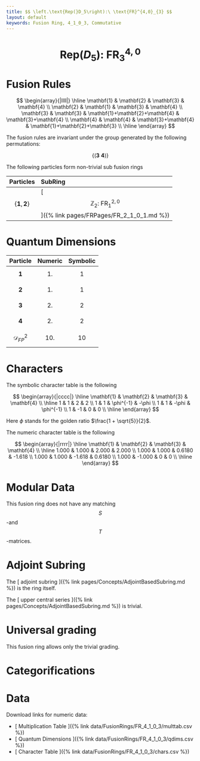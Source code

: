 ```yaml
---
title: $$ \left.\text{Rep(}D_5\right):\ \text{FR}^{4,0}_{3} $$
layout: default
keywords: Fusion Ring, 4_1_0_3, Commutative
---
```

# $$ \left.\text{Rep(}D_5\right):\ \text{FR}^{4,0}_{3} $$


# Fusion Rules

$$
\begin{array}{|llll|}
\hline
 \mathbf{1} & \mathbf{2} & \mathbf{3} & \mathbf{4} \\
 \mathbf{2} & \mathbf{1} & \mathbf{3} & \mathbf{4} \\
 \mathbf{3} & \mathbf{3} & \mathbf{1}+\mathbf{2}+\mathbf{4} & \mathbf{3}+\mathbf{4} \\
 \mathbf{4} & \mathbf{4} & \mathbf{3}+\mathbf{4} & \mathbf{1}+\mathbf{2}+\mathbf{3} \\
\hline
\end{array}
$$


The fusion rules are invariant under the group generated by the following permutations:

$$ \{(\mathbf{3} \  \mathbf{4})\} $$


The following particles form non-trivial sub fusion rings

| Particles | SubRing |
| :------ | :------ |
| $$ \{\mathbf{1},\mathbf{2}\} $$ | [ $$ \mathbb{Z}_2:\ \text{FR}^{2,0}_{1} $$ ]({% link pages/FRPages/FR_2_1_0_1.md %}) |

# Quantum Dimensions

| Particle | Numeric | Symbolic |
| :------ | :------ | :------ |
| $$ \mathbf{1} $$ | $$ 1. $$ | $$ 1 $$ |
| $$ \mathbf{2} $$ | $$ 1. $$ | $$ 1 $$ |
| $$ \mathbf{3} $$ | $$ 2. $$ | $$ 2 $$ |
| $$ \mathbf{4} $$ | $$ 2. $$ | $$ 2 $$ |
| $$ \mathcal{D}_{FP}^2 $$ | $$ 10. $$ | $$ 10 $$ |

# Characters

The symbolic character table is the following

$$
\begin{array}{|cccc|}
\hline
 \mathbf{1} & \mathbf{2} & \mathbf{3} & \mathbf{4} \\
\hline
 1 & 1 & 2 & 2 \\
 1 & 1 & \phi^{-1} & -\phi \\
 1 & 1 & -\phi & \phi^{-1} \\
 1 & -1 & 0 & 0 \\
\hline
\end{array}
$$

Here $\phi$ stands for the golden ratio $\frac{1 + \sqrt{5}}{2}$.

The numeric character table is the following

$$
\begin{array}{|rrrr|}
\hline
 \mathbf{1} & \mathbf{2} & \mathbf{3} & \mathbf{4} \\
\hline
 1.000 & 1.000 & 2.000 & 2.000 \\
 1.000 & 1.000 & 0.6180 & -1.618 \\
 1.000 & 1.000 & -1.618 & 0.6180 \\
 1.000 & -1.000 & 0 & 0 \\
\hline
\end{array}
$$

# Modular Data

This fusion ring does not have any matching $$ S $$-and $$ T $$-matrices.

# Adjoint Subring

The [ adjoint subring ]({% link pages/Concepts/AdjointBasedSubring.md %}) is the ring itself.

The [ upper central series ]({% link pages/Concepts/AdjointBasedSubring.md %}) is trivial.

# Universal grading

This fusion ring allows only the trivial grading.

# Categorifications



# Data

Download links for numeric data:

* [ Multiplication Table ]({% link data/FusionRings/FR_4_1_0_3/multtab.csv %})
* [ Quantum Dimensions ]({% link data/FusionRings/FR_4_1_0_3/qdims.csv %})
* [ Character Table ]({% link data/FusionRings/FR_4_1_0_3/chars.csv %})